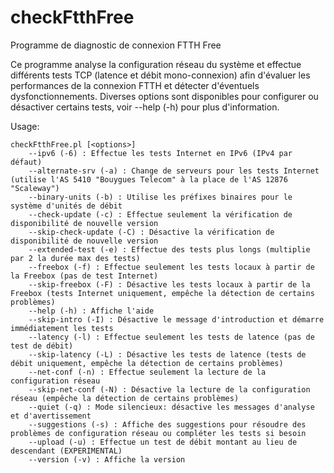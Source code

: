 # checkFtthFree
Programme de diagnostic de connexion FTTH Free

Ce programme analyse la configuration réseau du système et effectue différents
tests TCP (latence et débit mono-connexion) afin d'évaluer les performances de
la connexion FTTH et détecter d'éventuels dysfonctionnements.
Diverses options sont disponibles pour configurer ou désactiver certains tests,
voir --help (-h) pour plus d'information.

Usage:

    checkFtthFree.pl [<options>]
        --ipv6 (-6) : Effectue les tests Internet en IPv6 (IPv4 par défaut)
        --alternate-srv (-a) : Change de serveurs pour les tests Internet (utilise l'AS 5410 "Bouygues Telecom" à la place de l'AS 12876 "Scaleway")
        --binary-units (-b) : Utilise les préfixes binaires pour le système d'unités de débit
        --check-update (-c) : Effectue seulement la vérification de disponibilité de nouvelle version
        --skip-check-update (-C) : Désactive la vérification de disponibilité de nouvelle version
        --extended-test (-e) : Effectue des tests plus longs (multiplie par 2 la durée max des tests)
        --freebox (-f) : Effectue seulement les tests locaux à partir de la Freebox (pas de test Internet)
        --skip-freebox (-F) : Désactive les tests locaux à partir de la Freebox (tests Internet uniquement, empêche la détection de certains problèmes)
        --help (-h) : Affiche l'aide
        --skip-intro (-I) : Désactive le message d'introduction et démarre immédiatement les tests
        --latency (-l) : Effectue seulement les tests de latence (pas de test de débit)
        --skip-latency (-L) : Désactive les tests de latence (tests de débit uniquement, empêche la détection de certains problèmes)
        --net-conf (-n) : Effectue seulement la lecture de la configuration réseau
        --skip-net-conf (-N) : Désactive la lecture de la configuration réseau (empêche la détection de certains problèmes)
        --quiet (-q) : Mode silencieux: désactive les messages d'analyse et d'avertissement
        --suggestions (-s) : Affiche des suggestions pour résoudre des problèmes de configuration réseau ou compléter les tests si besoin
        --upload (-u) : Effectue un test de débit montant au lieu de descendant (EXPERIMENTAL)
        --version (-v) : Affiche la version
